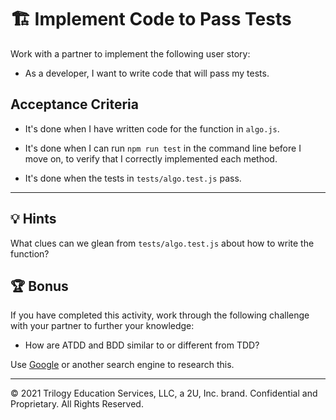 # 🏗️ Implement Code to Pass Tests

Work with a partner to implement the following user story:

* As a developer, I want to write code that will pass my tests.

## Acceptance Criteria

* It's done when I have written code for the function in `algo.js`.

* It's done when I can run `npm run test` in the command line before I move on, to verify that I correctly implemented each method.

* It's done when the tests in `tests/algo.test.js` pass.

---

## 💡 Hints

What clues can we glean from `tests/algo.test.js` about how to write the function?

## 🏆 Bonus

If you have completed this activity, work through the following challenge with your partner to further your knowledge:

* How are ATDD and BDD similar to or different from TDD?

Use [Google](https://www.google.com) or another search engine to research this.

---

© 2021 Trilogy Education Services, LLC, a 2U, Inc. brand. Confidential and Proprietary. All Rights Reserved.